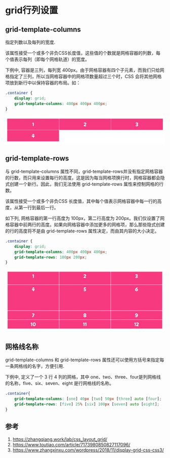 # grid行列设置

## grid-template-columns
指定列数以及每列的宽度. 

该属性接受一个或多个非负CSS长度值，这些值的个数就是网格容器的列数，每个值表示每列（即每个网格轨道）的宽度。

下例中, 容器是三列，每列宽 400px。由于网格容器有四个子元素，而我们只给网格指定了三列，所以当网格容器中的网格项数量超过三个时，CSS 会将其他网格项放到新行中以保持容器的布局。如：

```css
.container {
    display: grid;
    grid-template-columns: 400px 400px 400px;
}
```

![alt text](5_3_2行列设置/1.png)



## grid-template-rows


与 grid-template-columns 属性不同，grid-template-rows并没有指定网格容器的行数，而只用来设置每行的高度。这是因为每当网格项换行时，网格容器都会隐式创建一个新行。因此，我们无法使用 grid-template-rows 属性来控制网格的行数。

该属性接受一个或多个非负CSS 长度值，其中每个值表示网格容器中每一行的高度，从第一行到最后一行。


如下列, 网格容器的第一行高度为 100px，第二行高度为 200px。我们仅设置了网格容器中前两行的高度。如果向网格容器中添加更多的网格项，那么那些隐式创建的行的高度将不是由 grid-template-rows 属性决定，而由其内容的大小决定。

```css
.container {
    display: grid;
    grid-template-columns: 400px 400px 400px;
    grid-template-rows: 100px 200px;
}
```

![alt text](5_3_2行列设置/2.png)



## 网格线名称


grid-template-columns 和 grid-template-rows 属性还可以使用方括号来指定每一条网格线的名字，方便引用.


下例中, 定义了一个 3 行 4 列的网格，其中 one、two、three、four是列网格线的名称，five、six、seven、eight 是行网格线的名称。


```css
.container{
    grid-template-columns: [one] 40px [two] 50px [three] auto [four];
    grid-template-rows: [five] 25% [six] 100px [seven] auto [eight];
}
```


## 参考
1. https://zhangqiang.work/lab/css_layout_grid/
2. https://www.toutiao.com/article/7173980850827117096/
3. https://www.zhangxinxu.com/wordpress/2018/11/display-grid-css-css3/















